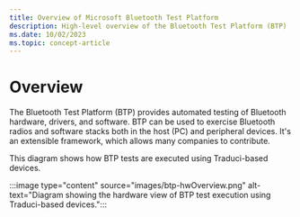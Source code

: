 ```yaml
---
title: Overview of Microsoft Bluetooth Test Platform
description: High-level overview of the Bluetooth Test Platform (BTP)
ms.date: 10/02/2023
ms.topic: concept-article
---
```


# Overview

The Bluetooth Test Platform (BTP) provides automated testing of Bluetooth hardware, drivers, and software. BTP can be used to exercise Bluetooth radios and software stacks both in the host (PC) and peripheral devices. It's an extensible framework, which allows many companies to contribute.

This diagram shows how BTP tests are executed using Traduci-based devices.

:::image type="content" source="images/btp-hwOverview.png" alt-text="Diagram showing the hardware view of BTP test execution using Traduci-based devices.":::

